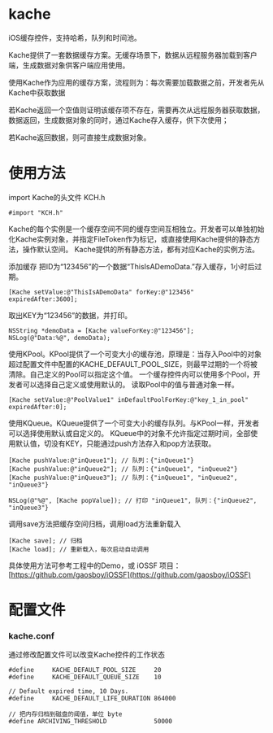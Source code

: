 kache
=====

iOS缓存控件，支持哈希，队列和时间池。

Kache提供了一套数据缓存方案。无缓存场景下，数据从远程服务器加载到客户端，生成数据对象供客户端应用使用。

使用Kache作为应用的缓存方案，流程则为：每次需要加载数据之前，开发者先从Kache中获取数据

若Kache返回一个空值则证明该缓存项不存在，需要再次从远程服务器获取数据，数据返回，生成数据对象的同时，通过Kache存入缓存，供下次使用；

若Kache返回数据，则可直接生成数据对象。

使用方法
=============
import Kache的头文件 KCH.h

```
#import "KCH.h"
```
Kache的每个实例是一个缓存空间不同的缓存空间互相独立。开发者可以单独初始化Kache实例对象，并指定FileToken作为标记，或直接使用Kache提供的静态方法，操作默认空间。
Kache提供的所有静态方法，都有对应Kache的实例方法。

添加缓存
把ID为“123456”的一个数据“ThisIsADemoData.”存入缓存，1小时后过期。

```
[Kache setValue:@"ThisIsADemoData" forKey:@"123456" expiredAfter:3600];
```

取出KEY为“123456”的数据，并打印。

```
NSString *demoData = [Kache valueForKey:@"123456"];
NSLog(@"Data:%@", demoData);
```

使用KPool。KPool提供了一个可变大小的缓存池，原理是：当存入Pool中的对象超过配置文件中配置的KACHE_DEFAULT_POOL_SIZE，则最早过期的一个将被清除。自己定义的Pool可以指定这个值。
一个缓存控件内可以使用多个Pool，开发者可以选择自己定义或使用默认的。
读取Pool中的值与普通对象一样。

```
[Kache setValue:@"PoolValue1" inDefaultPoolForKey:@"key_1_in_pool" expiredAfter:0];
```

使用KQueue。KQueue提供了一个可变大小的缓存队列。与KPool一样，开发者可以选择使用默认或自定义的。
KQueue中的对象不允许指定过期时间，全部使用默认值，切没有KEY，只能通过push方法存入和pop方法获取。

```
[Kache pushValue:@"inQueue1"]; // 队列：{"inQueue1"}
[Kache pushValue:@"inQueue2"]; // 队列：{"inQueue1", "inQueue2"}
[Kache pushValue:@"inQueue3"]; // 队列：{"inQueue1", "inQueue2", "inQueue3"}

NSLog(@"%@", [Kache popValue]); // 打印 "inQueue1", 队列：{"inQueue2", "inQueue3"}

```

调用save方法把缓存空间归档，调用load方法重新载入

```
[Kache save]; // 归档
[Kache load]; // 重新载入，每次启动自动调用
```

具体使用方法可参考工程中的Demo，或 iOSSF 项目：[https://github.com/gaosboy/iOSSF](https://github.com/gaosboy/iOSSF) 

配置文件
=============
### kache.conf
通过修改配置文件可以改变Kache控件的工作状态

```
#define     KACHE_DEFAULT_POOL_SIZE     20
#define     KACHE_DEFAULT_QUEUE_SIZE    10

// Default expired time, 10 Days.
#define     KACHE_DEFAULT_LIFE_DURATION 864000

// 把内存归档到磁盘的阈值，单位 byte
#define ARCHIVING_THRESHOLD             50000
 ```
